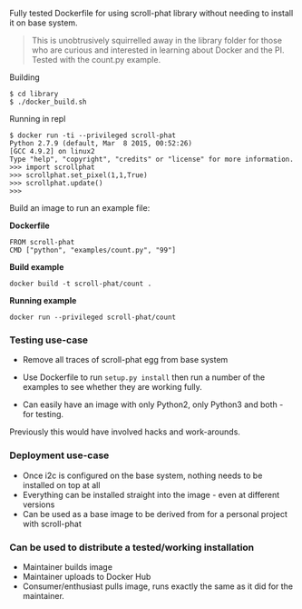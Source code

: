 Fully tested Dockerfile for using scroll-phat library without needing to install it on base system.

> This is unobtrusively squirrelled away in the library folder for those who are curious and interested in learning about Docker and the PI. Tested with the count.py example.

Building
```
$ cd library
$ ./docker_build.sh
```

Running in repl
```
$ docker run -ti --privileged scroll-phat
Python 2.7.9 (default, Mar  8 2015, 00:52:26) 
[GCC 4.9.2] on linux2
Type "help", "copyright", "credits" or "license" for more information.
>>> import scrollphat
>>> scrollphat.set_pixel(1,1,True)
>>> scrollphat.update()
>>> 
```

Build an image to run an example file:

**Dockerfile**

```
FROM scroll-phat
CMD ["python", "examples/count.py", "99"]
```

**Build example**
```
docker build -t scroll-phat/count .
```

**Running example**
```
docker run --privileged scroll-phat/count
```

### Testing use-case

* Remove all traces of scroll-phat egg from base system
* Use Dockerfile to run `setup.py install` then run a number of the examples to see whether they are working fully.

* Can easily have an image with only Python2, only Python3 and both - for testing.

Previously this would have involved hacks and work-arounds. 

### Deployment use-case

* Once i2c is configured on the base system, nothing needs to be installed on top at all
* Everything can be installed straight into the image - even at different versions
* Can be used as a base image to be derived from for a personal project with scroll-phat

### Can be used to distribute a tested/working installation

* Maintainer builds image
* Maintainer uploads to Docker Hub
* Consumer/enthusiast pulls image, runs exactly the same as it did for the maintainer.

